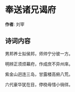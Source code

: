 # 奉送诸兄谒府

**作者**: 刘宰

## 诗词内容

男邦养士拟侯邦，师帅宁分彼一方。

明辨正须烦幕府，作成庶不异州庠。

紫金山迥连三岛，甘露楼高俯八荒。

六代豪华犹在目，停桡毋惜小徜徉。

